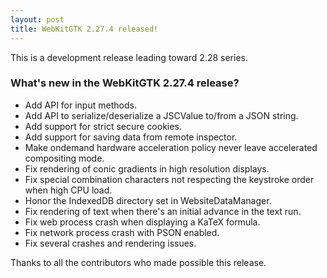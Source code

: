 ```yaml
---
layout: post
title: WebKitGTK 2.27.4 released!
---
```


This is a development release leading toward 2.28 series.

### What's new in the WebKitGTK 2.27.4 release?

 - Add API for input methods.
 - Add API to serialize/deserialize a JSCValue to/from a JSON string.
 - Add support for strict secure cookies.
 - Add support for saving data from remote inspector.
 - Make ondemand hardware acceleration policy never leave accelerated compositing mode.
 - Fix rendering of conic gradients in high resolution displays.
 - Fix special combination characters not respecting the keystroke order when high CPU load.
 - Honor the IndexedDB directory set in WebsiteDataManager.
 - Fix rendering of text when there's an initial advance in the text run.
 - Fix web process crash when displaying a KaTeX formula.
 - Fix network process crash with PSON enabled.
 - Fix several crashes and rendering issues.

Thanks to all the contributors who made possible this release.
